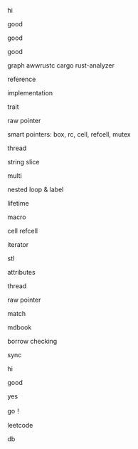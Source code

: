 hi

good

good

good

graph
awwrustc
cargo
rust-analyzer

reference

implementation

trait

raw pointer

smart pointers:
box, rc, cell, refcell, mutex

thread

string slice

multi

nested loop & label

lifetime

macro

cell refcell

iterator

stl

attributes

thread

raw pointer

match

mdbook

borrow checking

sync

hi

good

yes

go！

leetcode

db
